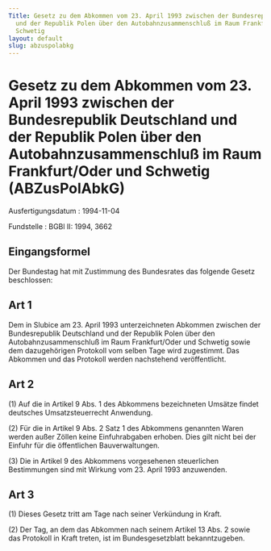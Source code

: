 ```yaml
---
Title: Gesetz zu dem Abkommen vom 23. April 1993 zwischen der Bundesrepublik Deutschland
  und der Republik Polen über den Autobahnzusammenschluß im Raum Frankfurt/Oder und
  Schwetig
layout: default
slug: abzuspolabkg
---
```


# Gesetz zu dem Abkommen vom 23. April 1993 zwischen der Bundesrepublik Deutschland und der Republik Polen über den Autobahnzusammenschluß im Raum Frankfurt/Oder und Schwetig (ABZusPolAbkG)

Ausfertigungsdatum
:   1994-11-04

Fundstelle
:   BGBl II: 1994, 3662



## Eingangsformel

Der Bundestag hat mit Zustimmung des Bundesrates das folgende Gesetz
beschlossen:


## Art 1

Dem in Slubice am 23. April 1993 unterzeichneten Abkommen zwischen der
Bundesrepublik Deutschland und der Republik Polen über den
Autobahnzusammenschluß im Raum Frankfurt/Oder und Schwetig sowie dem
dazugehörigen Protokoll vom selben Tage wird zugestimmt. Das Abkommen
und das Protokoll werden nachstehend veröffentlicht.


## Art 2

(1) Auf die in Artikel 9 Abs. 1 des Abkommens bezeichneten Umsätze
findet deutsches Umsatzsteuerrecht Anwendung.

(2) Für die in Artikel 9 Abs. 2 Satz 1 des Abkommens genannten Waren
werden außer Zöllen keine Einfuhrabgaben erhoben. Dies gilt nicht bei
der Einfuhr für die öffentlichen Bauverwaltungen.

(3) Die in Artikel 9 des Abkommens vorgesehenen steuerlichen
Bestimmungen sind mit Wirkung vom 23. April 1993 anzuwenden.


## Art 3

(1) Dieses Gesetz tritt am Tage nach seiner Verkündung in Kraft.

(2) Der Tag, an dem das Abkommen nach seinem Artikel 13 Abs. 2 sowie
das Protokoll in Kraft treten, ist im Bundesgesetzblatt
bekanntzugeben.

